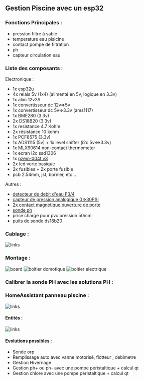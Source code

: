 ## Gestion Piscine avec un esp32  

### Fonctions Principales :      
 
 - pression filtre à sable
 - temperature eau pisicine
 - contact pompe de filtration
 - ph
 - capteur circulation eau  

### Liste des composants :

Electronique :  
- 1x esp32u 
- 4x relais 5v (1x4) (alimenté en 5v, logique en 3.3v)
- 1x alim 12v2A
- 1x convertisseur dc 12v=>5v
- 1x convertisseur dc 5v=>3.3v (ams1117)
- 1x BME280 (3.3v)
- 2x DS18B20 (3.3v)
- 1x resistance 4.7 Kohm
- 2x résistance 10 kohm
- 1x PCF8575 (3.3v)
- 1x ADS1115 (5v) + 1x level shifter (i2c 5v<=>3.3v)
- 1x MLX90614 non-contact thermometer
- 1x ecran i2c ssd1306
- 1x [pzem-004t v3](https://www.aliexpress.com/item/1005005620371930.html?spm=a2g0o.order_list.order_list_main.29.58601802vbEUjW)
- 2x led verte basique
- 2x fusibles + 2x porte fusible
- pcb 2.54mm, jst, bornier, etc...

Autres :  
- [detecteur de debit d'eau F3/4](https://www.amazon.fr/dp/B0B3RL9H4V?psc=1&ref=ppx_yo2ov_dt_b_product_details)
- [capteur de pression analogique 0=>30PSI](https://www.amazon.fr/Capteur-Pression-Walfront-0-5-4-5V-Transmetteur/dp/B07KJXNCJ3/ref=sr_1_1_sspa?__mk_fr_FR=%C3%85M%C3%85%C5%BD%C3%95%C3%91&crid=1KLC8P4V7IX1C&keywords=pression+0-30psi&qid=1686149428&s=hi&sprefix=pression+0-30psi%2Cdiy%2C120&sr=1-1-spons&sp_csd=d2lkZ2V0TmFtZT1zcF9hdGY&psc=1&smid=A2ITG3U79VPZKX)
- [2x contact magnetique ouverture de porte](https://www.amazon.fr/gp/product/B00PZMG980/ref=ppx_yo_dt_b_search_asin_title?ie=UTF8&psc=1)
- [sonde ph](https://www.aliexpress.com/item/32995322213.html?spm=a2g0o.order_list.order_list_main.66.58601802quQO2y)
- prise charge pour pvc pression 50mm
- [puits de sonde ds18b20](https://www.amazon.fr/dp/B07DXFWV6B?psc=1&ref=ppx_yo2ov_dt_b_product_details)

### Cablage :

![links](https://github.com/NicoDupont/esp_gestion_piscine/blob/main/img/shema.png?raw=true)

### Montage :

![board](https://github.com/NicoDupont/esp_gestion_piscine/blob/main/img/pcbok.jpg?raw=true)
![boitier domotique](https://github.com/NicoDupont/esp_gestion_piscine/blob/main/img/boxdomo.jpg?raw=true)
![boitier electrique](https://github.com/NicoDupont/esp_gestion_piscine/blob/main/img/boxelec.jpg?raw=true)

### Calibrer la sonde PH avec les solutions PH :

### HomeAssistant panneau piscine :

![links](https://github.com/NicoDupont/esp_gestion_piscine/blob/main/img/hapiscine.png?raw=true)

#### Entités :

![links](https://github.com/NicoDupont/esp_gestion_piscine/blob/main/img/entite.png?raw=true)

#### Evolutions possibles :  
 - Sonde orp
 - Remplissage auto avec vanne motorisé, flotteur , debimetre
 - Gestion Hivernage
 - Gestion ph+ ou ph- avec une pompe péristaltique + calcul qt
 - Gestion chlore avec une pompe péristaltique + calcul qt